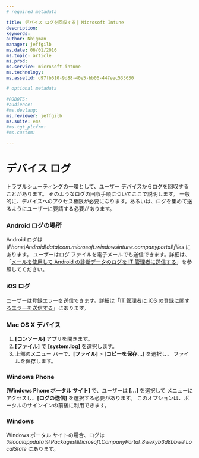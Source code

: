 ```yaml
---
# required metadata

title: デバイス ログを回収する| Microsoft Intune
description:
keywords:
author: Nbigman
manager: jeffgilb
ms.date: 06/01/2016
ms.topic: article
ms.prod:
ms.service: microsoft-intune
ms.technology:
ms.assetid: d97fb610-9d88-40e5-bb06-447eec533630

# optional metadata

#ROBOTS:
#audience:
#ms.devlang:
ms.reviewer: jeffgilb
ms.suite: ems
#ms.tgt_pltfrm:
#ms.custom:

---
```


# デバイス ログ

トラブルシューティングの一環として、ユーザー デバイスからログを回収することがあります。 そのようなログの回収手順についてここで説明します。 一般的に、デバイスへのアクセス権限が必要になります。あるいは、ログを集めて送るようにユーザーに要請する必要があります。 

### Android ログの場所
Android ログは *<Android Device>\Phone\Android\data\com.microsoft.windowsintune.companyportal\files* にあります。 ユーザーはログ ファイルを電子メールでも送信できます。詳細は、「[メールを使用して Android の診断データのログを IT 管理者に送信する](/intune/enduser/send-diagnostic-data-logs-to-your-it-administrator-using-email-android)」を参照してください。

### iOS ログ

ユーザーは登録エラーを送信できます。詳細は「[IT 管理者に iOS の登録に関するエラーを送信する](/intune/enduser/send-errors-to-your-it-admin-ios)」にあります。

### Mac OS X デバイス

1. **[コンソール]** アプリを開きます。
2. **[ファイル]** で **[system.log]** を選択します。
3. 上部のメニュー バーで、**[ファイル]**  >  **[コピーを保存…]** を選択し、 ファイルを保存します。

### Windows Phone

**[Windows Phone ポータル サイト]** で、ユーザーは **[…]** を選択して メニューにアクセスし、**[ログの送信]** を選択する必要があります。 このオプションは、ポータルのサインインの前後に利用できます。

### Windows

Windows ポータル サイトの場合、ログは *%localappdata%\Packages\Microsoft.CompanyPortal_8wekyb3d8bbwe\LocalState* にあります。


<!--HONumber=Jun16_HO1-->


